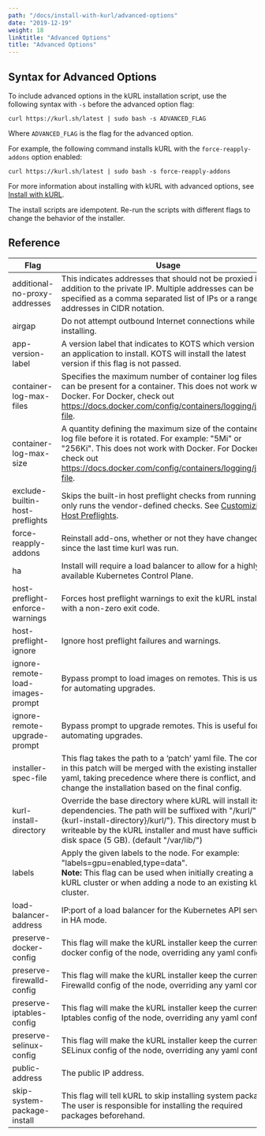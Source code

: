 ```yaml
---
path: "/docs/install-with-kurl/advanced-options"
date: "2019-12-19"
weight: 18
linktitle: "Advanced Options"
title: "Advanced Options"
---
```


## Syntax for Advanced Options

To include advanced options in the kURL installation script, use the following syntax with `-s` before the advanced option flag:

```
curl https://kurl.sh/latest | sudo bash -s ADVANCED_FLAG
```
Where `ADVANCED_FLAG` is the flag for the advanced option.

For example, the following command installs kURL with the `force-reapply-addons` option enabled:

```
curl https://kurl.sh/latest | sudo bash -s force-reapply-addons
```

For more information about installing with kURL with advanced options, see [Install with kURL](https://kurl.sh/docs/install-with-kurl/).

The install scripts are idempotent. Re-run the scripts with different flags to change the behavior of the installer.

## Reference

| Flag                             | Usage                                                                                                             |
| -------------------------------- | ----------------------------------------------------------------------------------------------------------------  |
| additional-no-proxy-addresses    | This indicates addresses that should not be proxied in addition to the private IP. Multiple addresses can be specified as a comma separated list of IPs or a range of addresses in CIDR notation. |
| airgap                           | Do not attempt outbound Internet connections while installing.                                                    |
| app-version-label                | A version label that indicates to KOTS which version of an application to install. KOTS will install the latest version if this flag is not passed. |
| container-log-max-files          | Specifies the maximum number of container log files that can be present for a container. This does not work with Docker. For Docker, check out https://docs.docker.com/config/containers/logging/json-file. |
| container-log-max-size           | A quantity defining the maximum size of the container log file before it is rotated. For example: \"5Mi\" or \"256Ki\". This does not work with Docker. For Docker, check out https://docs.docker.com/config/containers/logging/json-file. |
| exclude-builtin-host-preflights | Skips the built-in host preflight checks from running and only runs the vendor-defined checks. See [Customizing Host Preflights](/docs/create-installer/host-preflights/#adding-custom-host-preflight-checks). |
| force-reapply-addons             | Reinstall add-ons, whether or not they have changed since the last time kurl was run.                             |
| ha                               | Install will require a load balancer to allow for a highly available Kubernetes Control Plane.                    |
| host-preflight-enforce-warnings        | Forces host preflight warnings to exit the kURL installer with a non-zero exit code.                                                                                        |
| host-preflight-ignore                 | Ignore host preflight failures and warnings.                                                                 |
| ignore-remote-load-images-prompt | Bypass prompt to load images on remotes. This is useful for automating upgrades.                                  |
| ignore-remote-upgrade-prompt     | Bypass prompt to upgrade remotes. This is useful for automating upgrades.                                         |
| installer-spec-file              | This flag takes the path to a ‘patch’ yaml file. The config in this patch will be merged with the existing installer yaml, taking precedence where there is conflict, and will change the installation based on the final config. |
| kurl-install-directory           | Override the base directory where kURL will install its dependencies. The path will be suffixed with "/kurl/" ("{kurl-install-directory}/kurl/"). This directory must be writeable by the kURL installer and must have sufficient disk space (5 GB). (default "/var/lib/") |
| labels                           | Apply the given labels to the node. For example: \"labels=gpu=enabled,type=data\".<br>**Note:** This flag can be used when initially creating a kURL cluster or when adding a node to an existing kURL cluster.                                |
| load-balancer-address            | IP:port of a load balancer for the Kubernetes API servers in HA mode.                                             |
| preserve-docker-config           | This flag will make the kURL installer keep the current docker config of the node, overriding any yaml config.    |
| preserve-firewalld-config        | This flag will make the kURL installer keep the current Firewalld config of the node, overriding any yaml config. |
| preserve-iptables-config         | This flag will make the kURL installer keep the current Iptables config of the node, overriding any yaml config.  |
| preserve-selinux-config          | This flag will make the kURL installer keep the current SELinux config of the node, overriding any yaml config.   |
| public-address                   | The public IP address.                                                                                            |
| skip-system-package-install      | This flag will tell kURL to skip installing system packages. The user is responsible for installing the required packages beforehand. |
